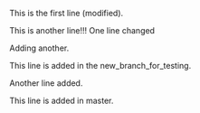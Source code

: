 This is the first line (modified).

This is another line!!!
One line changed

Adding another.

This line is added in the new_branch_for_testing.

Another line added.

This line is added in master.
